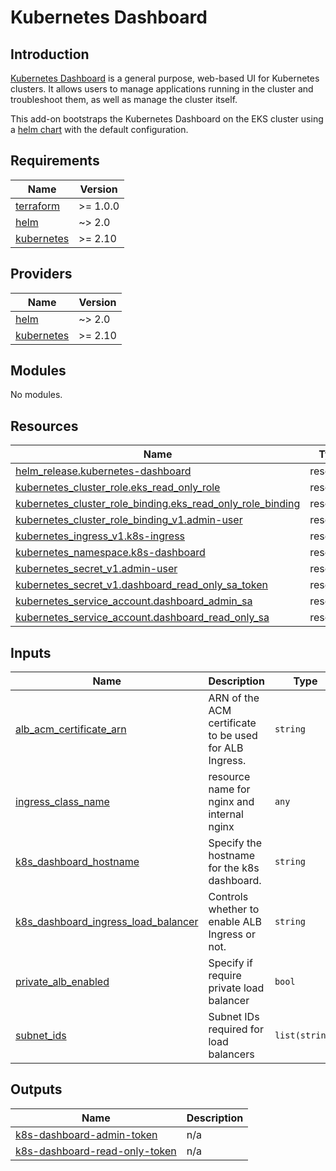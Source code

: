 # Kubernetes Dashboard

## Introduction

[Kubernetes Dashboard](https://github.com/kubernetes/dashboard) is a general purpose, web-based UI for Kubernetes clusters. It allows users to manage applications running in the cluster and troubleshoot them, as well as manage the cluster itself.

This add-on bootstraps the Kubernetes Dashboard on the EKS cluster using a [helm chart](https://artifacthub.io/packages/helm/k8s-dashboard/kubernetes-dashboard) with the default configuration.

<!-- BEGINNING OF PRE-COMMIT-TERRAFORM DOCS HOOK -->
## Requirements

| Name | Version |
|------|---------|
| <a name="requirement_terraform"></a> [terraform](#requirement\_terraform) | >= 1.0.0 |
| <a name="requirement_helm"></a> [helm](#requirement\_helm) | ~> 2.0 |
| <a name="requirement_kubernetes"></a> [kubernetes](#requirement\_kubernetes) | >= 2.10 |

## Providers

| Name | Version |
|------|---------|
| <a name="provider_helm"></a> [helm](#provider\_helm) | ~> 2.0 |
| <a name="provider_kubernetes"></a> [kubernetes](#provider\_kubernetes) | >= 2.10 |

## Modules

No modules.

## Resources

| Name | Type |
|------|------|
| [helm_release.kubernetes-dashboard](https://registry.terraform.io/providers/hashicorp/helm/latest/docs/resources/release) | resource |
| [kubernetes_cluster_role.eks_read_only_role](https://registry.terraform.io/providers/hashicorp/kubernetes/latest/docs/resources/cluster_role) | resource |
| [kubernetes_cluster_role_binding.eks_read_only_role_binding](https://registry.terraform.io/providers/hashicorp/kubernetes/latest/docs/resources/cluster_role_binding) | resource |
| [kubernetes_cluster_role_binding_v1.admin-user](https://registry.terraform.io/providers/hashicorp/kubernetes/latest/docs/resources/cluster_role_binding_v1) | resource |
| [kubernetes_ingress_v1.k8s-ingress](https://registry.terraform.io/providers/hashicorp/kubernetes/latest/docs/resources/ingress_v1) | resource |
| [kubernetes_namespace.k8s-dashboard](https://registry.terraform.io/providers/hashicorp/kubernetes/latest/docs/resources/namespace) | resource |
| [kubernetes_secret_v1.admin-user](https://registry.terraform.io/providers/hashicorp/kubernetes/latest/docs/resources/secret_v1) | resource |
| [kubernetes_secret_v1.dashboard_read_only_sa_token](https://registry.terraform.io/providers/hashicorp/kubernetes/latest/docs/resources/secret_v1) | resource |
| [kubernetes_service_account.dashboard_admin_sa](https://registry.terraform.io/providers/hashicorp/kubernetes/latest/docs/resources/service_account) | resource |
| [kubernetes_service_account.dashboard_read_only_sa](https://registry.terraform.io/providers/hashicorp/kubernetes/latest/docs/resources/service_account) | resource |

## Inputs

| Name | Description | Type | Default | Required |
|------|-------------|------|---------|:--------:|
| <a name="input_alb_acm_certificate_arn"></a> [alb\_acm\_certificate\_arn](#input\_alb\_acm\_certificate\_arn) | ARN of the ACM certificate to be used for ALB Ingress. | `string` | `""` | no |
| <a name="input_ingress_class_name"></a> [ingress\_class\_name](#input\_ingress\_class\_name) | resource name for nginx and internal nginx | `any` | `""` | no |
| <a name="input_k8s_dashboard_hostname"></a> [k8s\_dashboard\_hostname](#input\_k8s\_dashboard\_hostname) | Specify the hostname for the k8s dashboard. | `string` | `""` | no |
| <a name="input_k8s_dashboard_ingress_load_balancer"></a> [k8s\_dashboard\_ingress\_load\_balancer](#input\_k8s\_dashboard\_ingress\_load\_balancer) | Controls whether to enable ALB Ingress or not. | `string` | `"nlb"` | no |
| <a name="input_private_alb_enabled"></a> [private\_alb\_enabled](#input\_private\_alb\_enabled) | Specify if require private load balancer | `bool` | `false` | no |
| <a name="input_subnet_ids"></a> [subnet\_ids](#input\_subnet\_ids) | Subnet IDs required for load balancers | `list(string)` | <pre>[<br>  ""<br>]</pre> | no |

## Outputs

| Name | Description |
|------|-------------|
| <a name="output_k8s-dashboard-admin-token"></a> [k8s-dashboard-admin-token](#output\_k8s-dashboard-admin-token) | n/a |
| <a name="output_k8s-dashboard-read-only-token"></a> [k8s-dashboard-read-only-token](#output\_k8s-dashboard-read-only-token) | n/a |
<!-- END OF PRE-COMMIT-TERRAFORM DOCS HOOK -->
